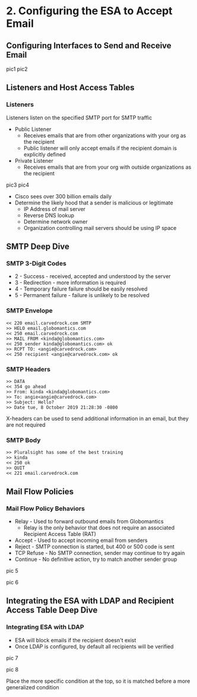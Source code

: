# 2. Configuring the ESA to Accept Email

## Configuring Interfaces to Send and Receive Email

pic1 pic2

## Listeners and Host Access Tables

### Listeners

Listeners listen on the specified SMTP port for SMTP traffic

* Public Listener
  * Receives emails that are from other organizations with your org as the recipient
  * Public listener will only accept emails if the recipient domain is explicitly defined
* Private Listener
  * Receives emails that are from your org with outside organizations as the recipient

pic3 pic4

* Cisco sees over 300 billion emails daily
* Determine the likely hood that a sender is malicious or legitimate
  * IP Address of mail server
  * Reverse DNS lookup
  * Determine network owner
  * Organization controlling mail servers should be using IP space

## SMTP Deep Dive

### SMTP 3-Digit Codes

* 2 - Success - received, accepted and understood by the server
* 3 - Redirection - more information is required
* 4 - Temporary failure failure should be easily resolved
* 5 - Permanent failure - failure is unlikely to be resolved

### SMTP Envelope

```text
<< 220 email.carvedrock.com SMTP
>> HELO email.globomantics.com
<< 250 email.carvedrock.com
>> MAIL FROM <kinda@globomantics.com>
<< 250 sender kinda@globomantics.com> ok
>> RCPT TO: <angie@carvedrock.com>
<< 250 recipient <angie@carvedrock.com> ok
```

### SMTP Headers

```text
>> DATA
<< 354 go ahead
>> From: kinda <kinda@globomantics.com>
>> To: angie<angie@carvedrock.com>
>> Subject: Hello?
>> Date tue, 8 October 2019 21:28:30 -0800
```

X-headers can be used to send additional information in an email, but they are not required

### SMTP Body

```text
>> Pluralsight has some of the best training
>> kinda
<< 250 ok
>> QUIT
<< 221 email.carvedrock.com
```

## Mail Flow Policies

### Mail Flow Policy Behaviors

* Relay - Used to forward outbound emails from Globomantics
  * Relay is the only behavior that does not require an associated Recipient Access Table \(RAT\)
* Accept - Used to accept incoming email from senders
* Reject - SMTP connection is started, but 400 or 500 code is sent
* TCP Refuse - No SMTP connection, sender may continue to try again
* Continue - No definitive action, try to match another sender group

pic 5

pic 6

## Integrating the ESA with LDAP and Recipient Access Table Deep Dive

### Integrating ESA with LDAP

* ESA will block emails if the recipient doesn't exist
* Once LDAP is configured, by default all recipients will be verified

pic 7

pic 8

Place the more specific condition at the top, so it is matched before a more generalized condition

